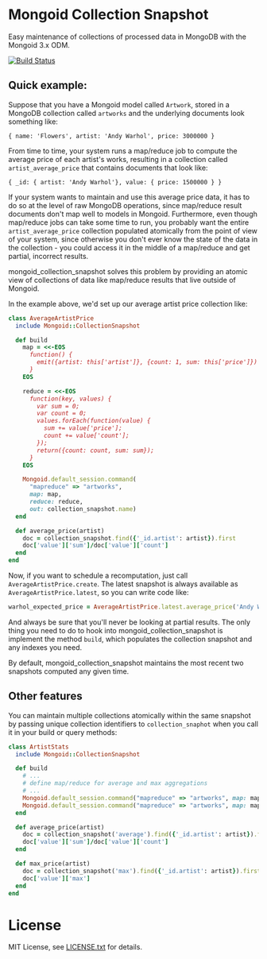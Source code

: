 Mongoid Collection Snapshot
===========================

Easy maintenance of collections of processed data in MongoDB with the Mongoid 3.x ODM.

[![Build Status](https://travis-ci.org/aaw/mongoid_collection_snapshot.svg)](https://travis-ci.org/aaw/mongoid_collection_snapshot)

Quick example:
--------------

Suppose that you have a Mongoid model called `Artwork`, stored
in a MongoDB collection called `artworks` and the underlying documents
look something like:

    { name: 'Flowers', artist: 'Andy Warhol', price: 3000000 }

From time to time, your system runs a map/reduce job to compute the
average price of each artist's works, resulting in a collection called
`artist_average_price` that contains documents that look like:

    { _id: { artist: 'Andy Warhol'}, value: { price: 1500000 } }

If your system wants to maintain and use this average price data, it has
to do so at the level of raw MongoDB operations, since
map/reduce result documents don't map well to models in Mongoid.
Furthermore, even though map/reduce jobs can take some time to run, you probably
want the entire `artist_average_price` collection populated atomically
from the point of view of your system, since otherwise you don't ever
know the state of the data in the collection - you could access it in
the middle of a map/reduce and get partial, incorrect results.

mongoid_collection_snapshot solves this problem by providing an atomic
view of collections of data like map/reduce results that live outside
of Mongoid.

In the example above, we'd set up our average artist price collection like:

``` ruby
class AverageArtistPrice
  include Mongoid::CollectionSnapshot

  def build
    map = <<-EOS
      function() {
        emit({artist: this['artist']}, {count: 1, sum: this['price']})
      }
    EOS

    reduce = <<-EOS
      function(key, values) {
        var sum = 0;
        var count = 0;
        values.forEach(function(value) {
          sum += value['price'];
          count += value['count'];
        });
        return({count: count, sum: sum});
      }
    EOS

    Mongoid.default_session.command(
      "mapreduce" => "artworks",
      map: map,
      reduce: reduce,
      out: collection_snapshot.name)
  end

  def average_price(artist)
    doc = collection_snapshot.find({'_id.artist': artist}).first
    doc['value']['sum']/doc['value']['count']
  end
end
```

Now, if you want
to schedule a recomputation, just call `AverageArtistPrice.create`. The latest
snapshot is always available as `AverageArtistPrice.latest`, so you can write
code like:

``` ruby
warhol_expected_price = AverageArtistPrice.latest.average_price('Andy Warhol')
```

And always be sure that you'll never be looking at partial results. The only
thing you need to do to hook into mongoid_collection_snapshot is implement the
method `build`, which populates the collection snapshot and any indexes you need.

By default, mongoid_collection_snapshot maintains the most recent two snapshots
computed any given time.

Other features
--------------

You can maintain multiple collections atomically within the same snapshot by
passing unique collection identifiers to ``collection_snaphot`` when you call it
in your build or query methods:

``` ruby
class ArtistStats
  include Mongoid::CollectionSnapshot

  def build
    # ...
    # define map/reduce for average and max aggregations
    # ...
    Mongoid.default_session.command("mapreduce" => "artworks", map: map_avg, reduce: reduce_avg, out: collection_snapshot('average'))
    Mongoid.default_session.command("mapreduce" => "artworks", map: map_max, reduce: reduce_max, out: collection_snapshot('max'))
  end

  def average_price(artist)
    doc = collection_snapshot('average').find({'_id.artist': artist}).first
    doc['value']['sum']/doc['value']['count']
  end

  def max_price(artist)
    doc = collection_snapshot('max').find({'_id.artist': artist}).first
    doc['value']['max']
  end
end
```

License
=======

MIT License, see [LICENSE.txt](https://github.com/aaw/mongoid_collection_snapshot/blob/master/LICENSE.txt) for details.
